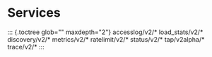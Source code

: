 Services
========

::: {.toctree glob="" maxdepth="2"}
accesslog/v2/\* load\_stats/v2/\* discovery/v2/\* metrics/v2/\*
ratelimit/v2/\* status/v2/\* tap/v2alpha/\* trace/v2/\*
:::
